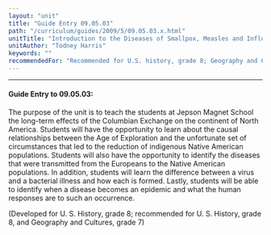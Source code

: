 ```yaml
---
layout: "unit"
title: "Guide Entry 09.05.03"
path: "/curriculum/guides/2009/5/09.05.03.x.html"
unitTitle: "Introduction to the Diseases of Smallpox, Measles and Influenza and the Effects on the Indigenous Populations on the Continent of North America"
unitAuthor: "Todney Harris"
keywords: ""
recommendedFor: "Recommended for U.S. history, grade 8; Geography and Cultures, grade 7"
---
```

<body>
<hr/>
<h4>
Guide Entry to 09.05.03:
</h4>
The purpose of the unit is to teach the students at Jepson Magnet School the long-term effects of the Columbian Exchange on the continent of North America.  Students will have the opportunity to learn about the causal relationships between the Age of Exploration and the unfortunate set of circumstances that led to the reduction of indigenous Native American populations.  Students will also have the opportunity to identify the diseases that were transmitted from the Europeans to the Native American populations.  In addition, students will learn the difference between a virus and a bacterial illness and how each is formed.  Lastly, students will be able to identify when a disease becomes an epidemic and what the human responses are to such an occurrence.
<p>
(Developed for U. S. History, grade 8; recommended for U. S. History, grade 8, and Geography and Cultures, grade 7)
</p>
</body>

